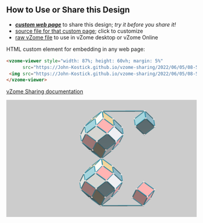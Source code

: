 
## How to Use or Share this Design

 - [***custom web page***][post] to share this design; *try it before you share it!*
 - [source file for that custom page][source]; click to customize
 - [raw vZome file][raw] to use in vZome desktop or vZome Online
 
 HTML custom element for embedding in any web page:
 ```html
<vzome-viewer style="width: 87%; height: 60vh; margin: 5%"
       src="https://John-Kostick.github.io/vzome-sharing/2022/06/05/08-56-50-Polar-Triacon-Type-2-pair/Polar-Triacon-Type-2-pair.vZome" >
  <img src="https://John-Kostick.github.io/vzome-sharing/2022/06/05/08-56-50-Polar-Triacon-Type-2-pair/Polar-Triacon-Type-2-pair.png" />
</vzome-viewer>
 ```

[vZome Sharing documentation](https://vzome.github.io/vzome/sharing.html#how-it-works)

![Image](<Polar-Triacon-Type-2-pair.png>)


[post]: <https://John-Kostick.github.io/vzome-sharing/2022/06/05/Polar-Triacon-Type-2-pair-08-56-50.html>
[source]: <https://github.com/John-Kostick/vzome-sharing/edit/main/_posts/2022-06-05-Polar-Triacon-Type-2-pair-08-56-50.md>
[raw]: <https://raw.githubusercontent.com/John-Kostick/vzome-sharing/main/2022/06/05/08-56-50-Polar-Triacon-Type-2-pair/Polar-Triacon-Type-2-pair.vZome>